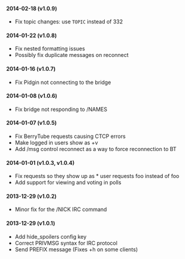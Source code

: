 #### 2014-02-18 (v1.0.9)
  - Fix topic changes: use `TOPIC` instead of 332

#### 2014-01-22 (v1.0.8)
  - Fix nested formatting issues
  - Possibly fix duplicate messages on reconnect

#### 2014-01-16 (v1.0.7)
  - Fix Pidgin not connecting to the bridge

#### 2014-01-08 (v1.0.6)
  - Fix bridge not responding to /NAMES

#### 2014-01-07 (v1.0.5)
  - Fix BerryTube requests causing CTCP errors
  - Make logged in users show as +v
  - Add /msg control reconnect as a way to force reconnection to BT

#### 2014-01-01 (v1.0.3, v1.0.4)
  - Fix requests so they show up as * user requests foo instead of <user> foo
  - Add support for viewing and voting in polls

#### 2013-12-29 (v1.0.2)
  - Minor fix for the /NICK IRC command

#### 2013-12-29 (v1.0.1)
  - Add hide_spoilers config key
  - Correct PRIVMSG syntax for IRC protocol
  - Send PREFIX message (Fixes +h on some clients)
